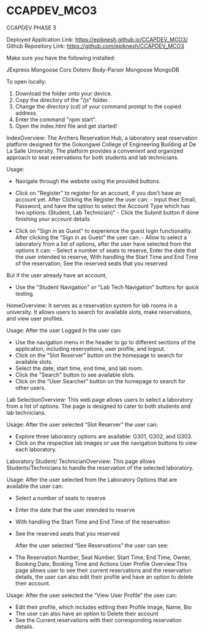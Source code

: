 # CCAPDEV_MCO3

CCAPDEV PHASE 3

Deployed Application Link: https://epiknesh.github.io/CCAPDEV_MCO3/
Github Repository Link: https://github.com/epiknesh/CCAPDEV_MCO3

Make sure you have the following installed:

JExpress
Mongoose
Cors
Dotenv
Body-Parser
Mongoose
MongoDB

To open locally:
1. Download the folder onto your device.
2. Copy the directory of the "/js" folder.
3. Change the directory (cd) of your command prompt to the copied address.
4. Enter the command "npm start".
5. Open the index.html file and get started!

IndexOverview:
The Archers Reservation Hub, a laboratory seat reservation platform designed for the Gokongwei College of Engineering Building at De La Salle University. The platform provides a convenient and organized approach to seat reservations for both students and lab technicians.

Usage:
- Navigate through the website using the provided buttons.
- Click on "Register" to register for an account, if you don’t have an account yet. 
	After Clicking the Register the user can:
		- Input their Email, Password, and have the option to 		select the Account Type which has two options: 			(Student, Lab Technician)”
		- Click the Submit button if done finishing your 			account details

- Click on "Sign in as Guest" to experience the guest login functionality.
	After clicking the “Sign in as Guest” the user can:
		- Allow to select a laboratory from a list of 				options, after the user have selected from the options 		it can:
		- Select a number of seats to reserve, Enter the date 		that the user intended to reserve, With handling the 		Start Time and End Time of the reservation, See the 		reserved seats that you reserved

But if the user already have an account,
- Use the "Student Navigation" or "Lab Tech Navigation" buttons for quick testing.

HomeOverview:
It serves as a reservation system for lab rooms in a university. It allows users to search for available slots, make reservations, and view user profiles. 

Usage:
	After the user Logged In the user can:
- Use the navigation menu in the header to go to different sections of the application, including reservations, user profile, and logout.
- Click on the "Slot Reserver" button on the homepage to search for available slots.
- Select the date, start time, end time, and lab room.
- Click the "Search" button to see available slots.
- Click on the “User Searcher”  button on the homepage to search for other users.

Lab SelectionOverview:
This web page allows users to select a laboratory from a list of options. The page is designed to cater to both students and lab technicians.

Usage:
	After the user selected “Slot Reserver” the user can:
- Explore three laboratory options are available: G301, G302, and G303.
- Click on the respective lab images or use the navigation buttons to view each laboratory.

Laboratory Student/ TechnicianOverview:
This page allows Students/Technicians to handle the reservation of the selected laboratory.

Usage:
	After the user selected from the Laboratory Options that are available the user can:

- Select a number of seats to reserve
- Enter the date that the user intended to reserve
- With handling the Start Time and End Time of the reservation
- See the reserved seats that you reserved

	After the user selected “See Reservations” the user can see:
- The Reservation Number, Seat Number, Start Time, End Time, Owner, Booking Date, Booking Time and Actions
User Profile
Overview:This page allows user to see their current reservations and the reservation details, the user can also edit their profile and have an option to delete their account.

Usage:
	After the user selected the “View User Profile” the user can:

- Edit their profile, which includes editing their Profile Image, Name, Bio
- The user can also have an option to Delete their account
- See the Current reservations with their corresponding reservation details.
